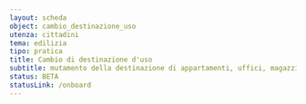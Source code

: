 ```yaml
---
layout: scheda
object: cambio_destinazione_uso
utenza: cittadini
tema: edilizia
tipo: pratica
title: Cambio di destinazione d'uso
subtitle: mutamento della destinazione di appartamenti, uffici, magazzini, negozi, garage, box, depositi etc..
status: BETA
statusLink: /onboard
---
```

